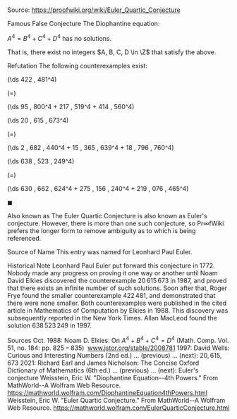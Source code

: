 # 

Source: https://proofwiki.org/wiki/Euler_Quartic_Conjecture



Famous False Conjecture
The Diophantine equation:

$A^4 = B^4 + C^4 + D^4$
has no solutions.

That is, there exist no integers $A, B, C, D \in \Z$ that satisfy the above.


Refutation
The following counterexamples exist:














\(\ds 422 \, 481^4\)

\(=\)







\(\ds 95 \, 800^4 + 217 \, 519^4 + 414 \, 560^4\)




















\(\ds 20 \, 615 \, 673^4\)

\(=\)







\(\ds 2 \, 682 \, 440^4 + 15 \, 365 \, 639^4 + 18 \, 796 \, 760^4\)




















\(\ds 638 \, 523 \, 249^4\)

\(=\)







\(\ds 630 \, 662 \, 624^4 + 275 \, 156 \, 240^4 + 219 \, 076 \, 465^4\)









$\blacksquare$


Also known as
The Euler Quartic Conjecture is also known as Euler's conjecture.
However, there is more than one such conjecture, so $\mathsf{Pr} \infty \mathsf{fWiki}$ prefers the longer form to remove ambiguity as to which is being referenced.


Source of Name
This entry was named for Leonhard Paul Euler.


Historical Note
Leonhard Paul Euler put forward this conjecture in $1772$.
Nobody made any progress on proving it one way or another until Noam David Elkies discovered the counterexample $20 \, 615 \, 673$ in $1987$, and proved that there exists an infinite number of such solutions.
Soon after that, Roger Frye found the smaller counterexample $422 \, 481$, and demonstrated that there were none smaller.
Both counterexamples were published in the cited article in Mathematics of Computation by Elkies in $1988$.
This discovery was subsequently reported in the New York Times.
Allan MacLeod found the solution $638 \, 523 \, 249$ in $1997$.


Sources
Oct. 1988: Noam D. Elkies: On $A^4 + B^4 + C^4 = D^4$ (Math. Comp. Vol. 51, no. 184: pp. 825 – 835)  www.jstor.org/stable/2008781
1997: David Wells: Curious and Interesting Numbers (2nd ed.) ... (previous) ... (next): $20,615,673$
2021: Richard Earl and James Nicholson: The Concise Oxford Dictionary of Mathematics (6th ed.) ... (previous) ... (next): Euler's conjecture
Weisstein, Eric W. "Diophantine Equation--4th Powers." From MathWorld--A Wolfram Web Resource.  https://mathworld.wolfram.com/DiophantineEquation4thPowers.html
Weisstein, Eric W. "Euler Quartic Conjecture." From MathWorld--A Wolfram Web Resource.  https://mathworld.wolfram.com/EulerQuarticConjecture.html




